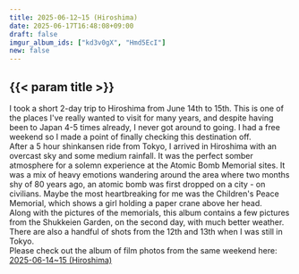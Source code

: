 ```yaml
---
title: 2025-06-12~15 (Hiroshima)
date: 2025-06-17T16:48:08+09:00
draft: false
imgur_album_ids: ["kd3v0gX", "Hmd5EcI"]
new: false
---
```


<h2 id="title">{{< param title >}}</h2>

I took a short 2-day trip to Hiroshima from June 14th to 15th. This is one of the places I've really wanted to visit for many years, and despite having been to Japan 4-5 times already, I never got around to going. I had a free weekend so I made a point of finally checking this destination off.<br>
After a 5 hour shinkansen ride from Tokyo, I arrived in Hiroshima with an overcast sky and some medium rainfall. It was the perfect somber atmosphere for a solemn experience at the Atomic Bomb Memorial sites. It was a mix of heavy emotions wandering around the area where two months shy of 80 years ago, an atomic bomb was first dropped on a city - on civilians. Maybe the most heartbreaking for me was the Children's Peace Memorial, which shows a girl holding a paper crane above her head.<br>
Along with the pictures of the memorials, this album contains a few pictures from the Shukkeien Garden, on the second day, with much better weather. There are also a handful of shots from the 12th and 13th when I was still in Tokyo.<br>
Please check out the album of film photos from the same weekend here: <a href="/photos/film/2025-06-14~15_hiroshima">2025-06-14~15 (Hiroshima)</a>
